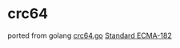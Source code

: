 # crc64
ported from golang [crc64.go](https://golang.org/src/hash/crc64/crc64.go) [Standard ECMA-182](http://www.ecma-international.org/publications/standards/Ecma-182.htm?spm=a2c4g.11186623.2.10.15205b98JvXZqR)
